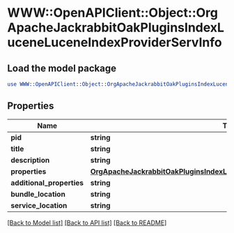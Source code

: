 # WWW::OpenAPIClient::Object::OrgApacheJackrabbitOakPluginsIndexLuceneLuceneIndexProviderServInfo

## Load the model package
```perl
use WWW::OpenAPIClient::Object::OrgApacheJackrabbitOakPluginsIndexLuceneLuceneIndexProviderServInfo;
```

## Properties
Name | Type | Description | Notes
------------ | ------------- | ------------- | -------------
**pid** | **string** |  | [optional] 
**title** | **string** |  | [optional] 
**description** | **string** |  | [optional] 
**properties** | [**OrgApacheJackrabbitOakPluginsIndexLuceneLuceneIndexProviderServProperties**](OrgApacheJackrabbitOakPluginsIndexLuceneLuceneIndexProviderServProperties.md) |  | [optional] 
**additional_properties** | **string** |  | [optional] 
**bundle_location** | **string** |  | [optional] 
**service_location** | **string** |  | [optional] 

[[Back to Model list]](../README.md#documentation-for-models) [[Back to API list]](../README.md#documentation-for-api-endpoints) [[Back to README]](../README.md)


